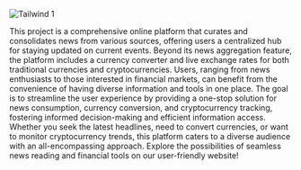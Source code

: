 ![Tailwind 1](https://github.com/casual-user-asm/tailwind_news/assets/82218252/1a94694e-fec6-4157-91ee-b8a3652cc41c)

This project is a comprehensive online platform that curates and consolidates news from various sources, offering users a centralized hub for staying updated on current events. Beyond its news aggregation feature, the platform includes a currency converter and live exchange rates for both traditional currencies and cryptocurrencies. Users, ranging from news enthusiasts to those interested in financial markets, can benefit from the convenience of having diverse information and tools in one place. The goal is to streamline the user experience by providing a one-stop solution for news consumption, currency conversion, and cryptocurrency tracking, fostering informed decision-making and efficient information access. Whether you seek the latest headlines, need to convert currencies, or want to monitor cryptocurrency trends, this platform caters to a diverse audience with an all-encompassing approach. Explore the possibilities of seamless news reading and financial tools on our user-friendly website!
